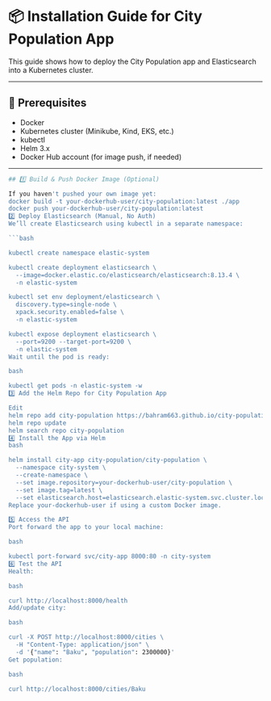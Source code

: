 # 📦 Installation Guide for City Population App

This guide shows how to deploy the City Population app and Elasticsearch into a Kubernetes cluster.

---

## 🧱 Prerequisites

- Docker
- Kubernetes cluster (Minikube, Kind, EKS, etc.)
- kubectl
- Helm 3.x
- Docker Hub account (for image push, if needed)

---

```bash
## 1️⃣ Build & Push Docker Image (Optional)

If you haven't pushed your own image yet:
docker build -t your-dockerhub-user/city-population:latest ./app
docker push your-dockerhub-user/city-population:latest
2️⃣ Deploy Elasticsearch (Manual, No Auth)
We’ll create Elasticsearch using kubectl in a separate namespace:

```bash

kubectl create namespace elastic-system

kubectl create deployment elasticsearch \
  --image=docker.elastic.co/elasticsearch/elasticsearch:8.13.4 \
  -n elastic-system

kubectl set env deployment/elasticsearch \
  discovery.type=single-node \
  xpack.security.enabled=false \
  -n elastic-system

kubectl expose deployment elasticsearch \
  --port=9200 --target-port=9200 \
  -n elastic-system
Wait until the pod is ready:

bash

kubectl get pods -n elastic-system -w
3️⃣ Add the Helm Repo for City Population App

Edit
helm repo add city-population https://bahram663.github.io/city-population/charts
helm repo update
helm search repo city-population
4️⃣ Install the App via Helm
bash

helm install city-app city-population/city-population \
  --namespace city-system \
  --create-namespace \
  --set image.repository=your-dockerhub-user/city-population \
  --set image.tag=latest \
  --set elasticsearch.host=elasticsearch.elastic-system.svc.cluster.local
Replace your-dockerhub-user if using a custom Docker image.

5️⃣ Access the API
Port forward the app to your local machine:

bash

kubectl port-forward svc/city-app 8000:80 -n city-system
6️⃣ Test the API
Health:

bash

curl http://localhost:8000/health
Add/update city:

bash

curl -X POST http://localhost:8000/cities \
  -H "Content-Type: application/json" \
  -d '{"name": "Baku", "population": 2300000}'
Get population:

bash

curl http://localhost:8000/cities/Baku
